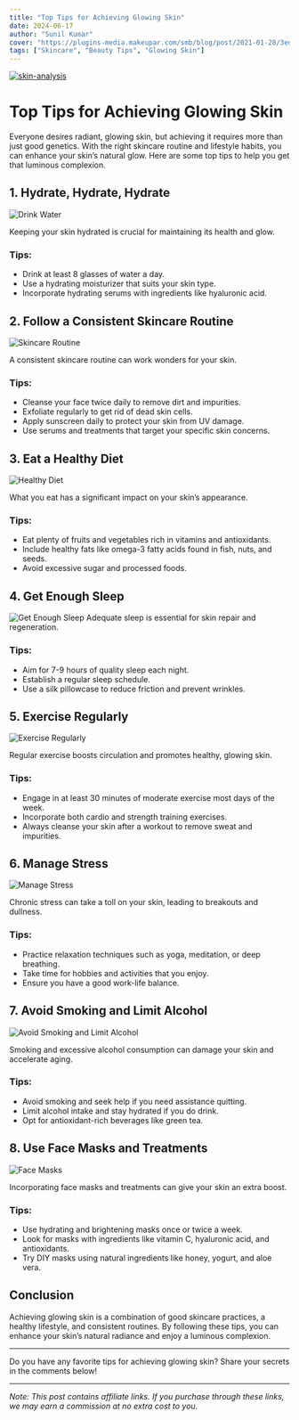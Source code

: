 ```yaml
---
title: "Top Tips for Achieving Glowing Skin"
date: 2024-06-17
author: "Sunil Kumar"
cover: "https://plugins-media.makeupar.com/smb/blog/post/2021-01-28/3ede8f17-1e11-4770-beff-bb029794f560.jpg"
tags: ["Skincare", "Beauty Tips", "Glowing Skin"]
---
```


[![skin-analysis](https://blogs.cosmi.skin/images/cosmi.jpeg)](https://www.cosmi.skin/skin-analysis)

# Top Tips for Achieving Glowing Skin

Everyone desires radiant, glowing skin, but achieving it requires more than just good genetics. With the right skincare routine and lifestyle habits, you can enhance your skin’s natural glow. Here are some top tips to help you get that luminous complexion.

## 1. **Hydrate, Hydrate, Hydrate**

![Drink Water](https://www.realsimple.com/thmb/4Uxr_CKC7aR-UhEicIvVqLaiO0k=/1500x0/filters:no_upscale():max_bytes(150000):strip_icc()/GettyImages-488636063-5ab2dbd8a8ff48049cfd36e8ad841ae5.jpg)

Keeping your skin hydrated is crucial for maintaining its health and glow.

### Tips:
- Drink at least 8 glasses of water a day.
- Use a hydrating moisturizer that suits your skin type.
- Incorporate hydrating serums with ingredients like hyaluronic acid.

## 2. **Follow a Consistent Skincare Routine**

![Skincare Routine](https://cdn.shopify.com/s/files/1/0917/8416/files/10-Steps-Korean-Skincare-Routine_1024x1024.jpg?v=1632970888)

A consistent skincare routine can work wonders for your skin.

### Tips:
- Cleanse your face twice daily to remove dirt and impurities.
- Exfoliate regularly to get rid of dead skin cells.
- Apply sunscreen daily to protect your skin from UV damage.
- Use serums and treatments that target your specific skin concerns.

## 3. **Eat a Healthy Diet**

![Healthy Diet](https://assets.clevelandclinic.org/transform/StoryPanel/9cbcc77b-93b7-472e-838d-ec0d5f2f9fbd/heart-healthy-foods-1279763992)

What you eat has a significant impact on your skin’s appearance.

### Tips:
- Eat plenty of fruits and vegetables rich in vitamins and antioxidants.
- Include healthy fats like omega-3 fatty acids found in fish, nuts, and seeds.
- Avoid excessive sugar and processed foods.

## 4. **Get Enough Sleep**

![Get Enough Sleep](https://assets.oviahealth.com/wp-content/uploads/2021/04/article_110288.jpg)
Adequate sleep is essential for skin repair and regeneration.

### Tips:
- Aim for 7-9 hours of quality sleep each night.
- Establish a regular sleep schedule.
- Use a silk pillowcase to reduce friction and prevent wrinkles.

## 5. **Exercise Regularly**

![Exercise Regularly](https://www.healthifyme.com/blog/wp-content/uploads/2021/01/shutterstock_1227120589.jpg)

Regular exercise boosts circulation and promotes healthy, glowing skin.

### Tips:
- Engage in at least 30 minutes of moderate exercise most days of the week.
- Incorporate both cardio and strength training exercises.
- Always cleanse your skin after a workout to remove sweat and impurities.

## 6. **Manage Stress**

![Manage Stress](https://www.houstonbehavioralhealth.com/sites/default/files/houston-stress-management-i501600703.jpg)

Chronic stress can take a toll on your skin, leading to breakouts and dullness.

### Tips:
- Practice relaxation techniques such as yoga, meditation, or deep breathing.
- Take time for hobbies and activities that you enjoy.
- Ensure you have a good work-life balance.

## 7. **Avoid Smoking and Limit Alcohol**

![Avoid Smoking and Limit Alcohol](https://thumbor.forbes.com/thumbor/fit-in/900x510/https://www.forbes.com/health/wp-content/uploads/2021/06/how_to_stop_drinking_alcohol_getty_creative.jpeg)

Smoking and excessive alcohol consumption can damage your skin and accelerate aging.

### Tips:
- Avoid smoking and seek help if you need assistance quitting.
- Limit alcohol intake and stay hydrated if you do drink.
- Opt for antioxidant-rich beverages like green tea.

## 8. **Use Face Masks and Treatments**

![Face Masks](https://images.soco.id/508-shutterstock_1315140713.jpg.jpg)

Incorporating face masks and treatments can give your skin an extra boost.

### Tips:
- Use hydrating and brightening masks once or twice a week.
- Look for masks with ingredients like vitamin C, hyaluronic acid, and antioxidants.
- Try DIY masks using natural ingredients like honey, yogurt, and aloe vera.

## Conclusion

Achieving glowing skin is a combination of good skincare practices, a healthy lifestyle, and consistent routines. By following these tips, you can enhance your skin’s natural radiance and enjoy a luminous complexion.

---

Do you have any favorite tips for achieving glowing skin? Share your secrets in the comments below!

---

*Note: This post contains affiliate links. If you purchase through these links, we may earn a commission at no extra cost to you.*
